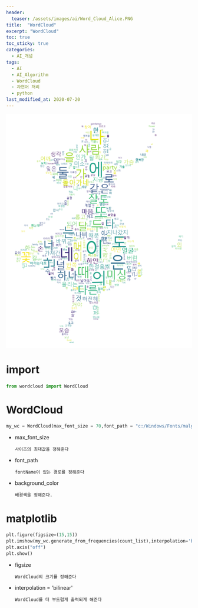 ```yaml
---
header:
  teaser: /assets/images/ai/Word_Cloud_Alice.PNG
title:  "WordCloud"
excerpt: "WordCloud"
toc: true
toc_sticky: true
categories:
  - AI_개념
tags:
  - AI
  - AI_Algorithm
  - WordCloud
  - 자연어 처리
  - python
last_modified_at: 2020-07-20
---
```


![Word_Cloud_Alice.PNG](/assets/images/ai/Word_Cloud_Alice.PNG) 

# import
```python
from wordcloud import WordCloud
```

# WordCloud

```python
my_wc = WordCloud(max_font_size = 70,font_path = "c:/Windows/Fonts/malgun.ttf", background_color = 'white',max_words = 2000, mask = alice_mask)
```
* max_font_size 

      사이즈의 최대값을 정해준다
  
* font_path

      fontName이 있는 경로를 정해준다
      
* background_color

      배경색을 정해준다.
      
# matplotlib
```python
plt.figure(figsize=(15,15))
plt.imshow(my_wc.generate_from_frequencies(count_list),interpolation='bilinear')
plt.axis("off")
plt.show()
```
* figsize 

      WordCloud의 크기를 정해준다
* interpolation = 'bilinear'

      WordCloud를 더 부드럽게 출력되게 해준다
